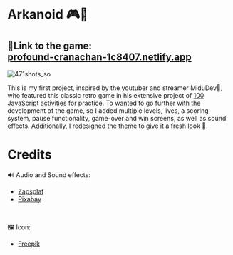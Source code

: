 # Arkanoid 🎮🧱

## 🔗Link to the game: <br> [profound-cranachan-1c8407.netlify.app](https://profound-cranachan-1c8407.netlify.app/)
<div display="center">
  
  ![471shots_so](https://github.com/Garbolin/Arkanoid/assets/134524103/66491843-77f1-4880-9e6d-e7940389d5dc)
</div>



This is my first project, inspired by the youtuber and streamer MiduDev🎥, who featured this classic retro game in his extensive project of [100 JavaScript activities](https://www.javascript100.dev/) for practice. To wanted to go further with the development of the game, so I added multiple levels, lives, a scoring system, pause functionality, game-over and win screens, as well as sound effects. Additionally, I redesigned the theme to give it a fresh look 🎨.

# Credits
🔊 Audio and Sound effects:
- [Zapsplat](https://www.zapsplat.com/sound-effect-category/game-sounds/)
- [Pixabay](https://pixabay.com/)
<br>

🖼️ Icon:
- [Freepik](https://www.freepik.es/icono/pared-ladrillo_78114#fromView=search&page=1&position=19&uuid=e1a7eff3-96ab-43c1-8c62-9bca04e5f1f3)
